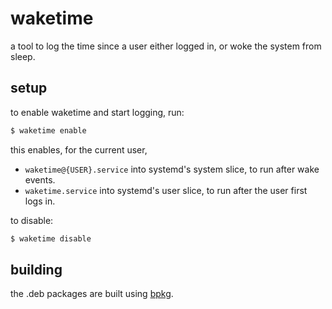 # waketime

a tool to log the time since a user either logged in, or woke the system from sleep.

## setup

to enable waketime and start logging, run:

```sh
$ waketime enable
```

this enables, for the current user,

- `waketime@{USER}.service` into systemd's system slice, to run after wake events.
- `waketime.service` into systemd's user slice, to run after the user first logs in.

to disable:

```sh
$ waketime disable
```

## building

the .deb packages are built using [bpkg](https://github.com/javajawa/bpkg).
